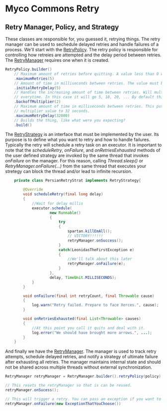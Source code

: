 # Myco Commons Retry


## Retry Manager, Policy, and Strategy
These classes are responsible for, you guessed it, retrying things. The retry manager can be used 
to sechedule delayed retries and handle failures of a process.  We'll start with the [RetryPolicy](core/src/main/java/com/jive/myco/core/retry/RetryPolicy.java). The retry policy is responsible for controlling how retreies are attempted and the delay period between retries. The [RetryManager](core/src/main/java/com/jive/myco/core/retry/RetryManager.java) requires one when it is created.

``` java
RetryPolicy.builder()
    // Maximum amount of retries before quitting. A value less than 0 will retry indefinitely
    .maximumRetries(5)
    // Amount of time in milliseconds between retries. The value must be greater than 0.
    .initialRetryDelay(5)
    // Handles the increasing amount of time between retries. Will multiply the last retry delay
    // everytime. In this case it will go 5, 10, 20, ... By default this is not used.
    .backoffMultiplier(2)
    // Maximum amount of time in milliseconds between retries. This puts a ceiling on the backoff
    // multiplier value to 32 seconds.
    .maximumRetryDelay(32000)
    // Builds the thing, like what were you expecting?
    .build()
```

The [RetryStrategy](core/src/main/java/com/jive/myco/core/retry/RetryStrategy.java) is an interface 
that must be implemented by the user. Its purpose is to define what you want to retry and how to 
handle failures.  Typically the retry will schedule a retry task on an executor.  It is important 
to note that the *scheduleRetry*, *onFailure*, and *onRetriesExhausted* methods of the user defined 
strategy are invoked by the same thread that invokes *onFailure* on the manager.  For this reason, 
calling *Thread.sleep()* or *RetryManager.onFailure(...)* from the same thread that executes your 
stretegy can block the thread and/or lead to infinite recursion.

``` java
    private class PersianRetryStrat implements RetryStrategy{

        @Override
        void scheduleRetry(final long delay)
        {
            //Wait for delay millis
            executor.schedule(
                    new Runnable()
                    {
                        try
                        {
                            spartan.killEmAll();
                            // VICTORY!!!!!!
                            retryManager.onSuccess();
                        }
                        catch(LeonidasTheFirstException e)
                        {
                            //We'll talk about this later
                            retryManager.onFailure(e);
                        }
                    },
                    delay, TimeUnit.MILLISECONDS);
            }
        }

        void onFailure(final int retryCount, final Throwable cause)
        {
            log.warn("Retry failed. Prepare to face Xerces.", cause);
        }

        void onRetriesExhausted(final List<Throwable> causes)
        {
            //At this point you call it quits and deal with it.
            log.error("We should have brought more arrows.", ...);
        }
    }
```

And finally we have the
[RetryManager](core/src/main/java/com/jive/myco/core/retry/RetryManager.java). The manager is used 
to track retry attempts, schedule delayed retries, and notify a strategy of ultimate failure after 
exhausting all retries. The manager maintains internal state and should not be shared across 
multiple threads without external synchronization.

```java
RetryManager retryManager = RetryManager.builder().retryPolicy(policy).retryStrategy(strategy).build();

// This resets the retryManager so that is can be reused.
retryManager.onSucess();

// This will trigger a retry. You can pass an exception if you want to give context about the failure.
retryManager.onFailure(new ExceptionThatYouChoose())


```
